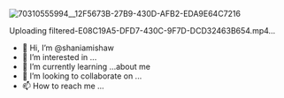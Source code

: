 ![70310555994__12F5673B-27B9-430D-AFB2-EDA9E64C7216](https://github.com/shaniamishaw/shaniamishaw/assets/134572328/eeda763e-a629-4773-9c91-dc9338297676)


Uploading filtered-E08C19A5-DFD7-430C-9F7D-DCD32463B654.mp4…

- 👋 Hi, I’m @shaniamishaw
- 👀 I’m interested in ...
- 🌱 I’m currently learning ...about me
- 💞️ I’m looking to collaborate on ...
- 📫 How to reach me ...

<!---
shaniamishaw/shaniamishaw is a ✨ special ✨ repository because its `README.md` (this file) appears on your GitHub profile.
You can click the Preview link to take a look at your changes.
--->
